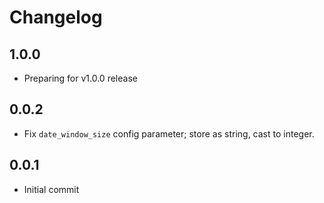 # Changelog

## 1.0.0
  * Preparing for v1.0.0 release

## 0.0.2
  * Fix `date_window_size` config parameter; store as string, cast to integer.

## 0.0.1
  * Initial commit
